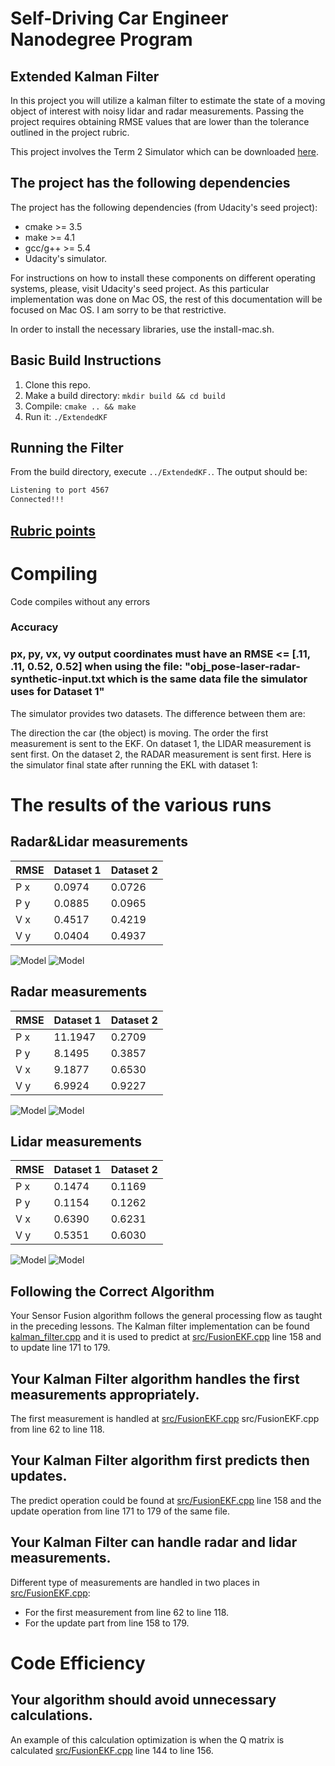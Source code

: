 # Self-Driving Car Engineer Nanodegree Program

## Extended Kalman Filter 


In this project you will utilize a kalman filter to estimate the state of a moving object of interest with noisy lidar and radar measurements. Passing the project requires obtaining RMSE values that are lower than the tolerance outlined in the project rubric. 

This project involves the Term 2 Simulator which can be downloaded [here](https://github.com/udacity/self-driving-car-sim/releases).

## The project has the following dependencies

The project has the following dependencies (from Udacity's seed project):

- cmake >= 3.5
- make >= 4.1
- gcc/g++ >= 5.4
- Udacity's simulator.

For instructions on how to install these components on different operating systems, please, visit Udacity's seed project. As this particular implementation was done on Mac OS, the rest of this documentation will be focused on Mac OS. I am sorry to be that restrictive.

In order to install the necessary libraries, use the install-mac.sh.
## Basic Build Instructions

1. Clone this repo.
2. Make a build directory: `mkdir build && cd build`
3. Compile: `cmake .. && make` 
4. Run it: `./ExtendedKF `


## Running the Filter
From the build directory, execute `../ExtendedKF.`. The output should be:


```sh
Listening to port 4567
Connected!!!
```

## [Rubric points](https://review.udacity.com/#!/rubrics/748/view) 


# Compiling

Code compiles without any errors


### Accuracy

### px, py, vx, vy output coordinates must have an RMSE <= [.11, .11, 0.52, 0.52] when using the file: "obj_pose-laser-radar-synthetic-input.txt which is the same data file the simulator uses for Dataset 1"


The simulator provides two datasets. The difference between them are:

The direction the car (the object) is moving.
The order the first measurement is sent to the EKF. On dataset 1, the LIDAR measurement is sent first. On the dataset 2, the RADAR measurement is sent first.
Here is the simulator final state after running the EKL with dataset 1:





# The  results of the  various runs 

## Radar&Lidar measurements

| RMSE | Dataset 1 | Dataset 2 |
|------|-----------|-----------|
| P x  |  0.0974   |  0.0726   |
| P y  |  0.0885   |  0.0965   |
| V x  |  0.4517   |  0.4219   |
| V y  |  0.0404   |  0.4937   |


![Model](./IMGS/RLD1.png)
![Model](./IMGS/RLD2.png)

## Radar measurements



| RMSE | Dataset 1 | Dataset 2 |
|------|-----------|-----------|
| P x  |  11.1947   |  0.2709   |
| P y  |  8.1495   |  0.3857   |
| V x  |  9.1877   |  0.6530   |
| V y  |  6.9924   |  0.9227   |


![Model](./IMGS/RD1.png)
![Model](./IMGS/RD2.png)

## Lidar measurements


| RMSE | Dataset 1 | Dataset 2 |
|------|-----------|-----------|
| P x  |  0.1474   |  0.1169   |
| P y  |  0.1154   |  0.1262   |
| V x  |  0.6390   |  0.6231   |
| V y  |  0.5351   |  0.6030   |


![Model](./IMGS/LD1.png)
![Model](./IMGS/LD2.png)


## Following the Correct Algorithm

Your Sensor Fusion algorithm follows the general processing flow as taught in the preceding lessons.
The Kalman filter implementation can be found [kalman_filter.cpp](src/kalman_filter.cpp)     and it is used to predict at [src/FusionEKF.cpp](./src/FusionEKF.cpp#L158) line 158 and to update line 171 to 179.


## Your Kalman Filter algorithm handles the first measurements appropriately.
The first measurement is handled at   [src/FusionEKF.cpp](src/FusionEKF.cpp#L62)   src/FusionEKF.cpp from line 62 to line 118.


## Your Kalman Filter algorithm first predicts then updates.

The predict operation could be found at [src/FusionEKF.cpp](./src/FusionEKF.cpp#L158) line 158 and the update operation from line 171 to 179 of the same file.

## Your Kalman Filter can handle radar and lidar measurements.

Different type of measurements are handled in two places in [src/FusionEKF.cpp](src/FusionEKF.cpp#L62):

- For the first measurement from line 62 to line 118.
- For the update part from line 158 to 179.

# Code Efficiency

## Your algorithm should avoid unnecessary calculations.

An example of this calculation optimization is when the Q matrix is calculated [src/FusionEKF.cpp](src/FusionEKF.cpp#L142) line 144 to line 156.









